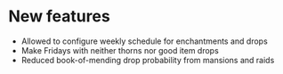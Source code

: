 # New features
* Allowed to configure weekly schedule for enchantments and drops
* Make Fridays with neither thorns nor good item drops
* Reduced book-of-mending drop probability from mansions and raids